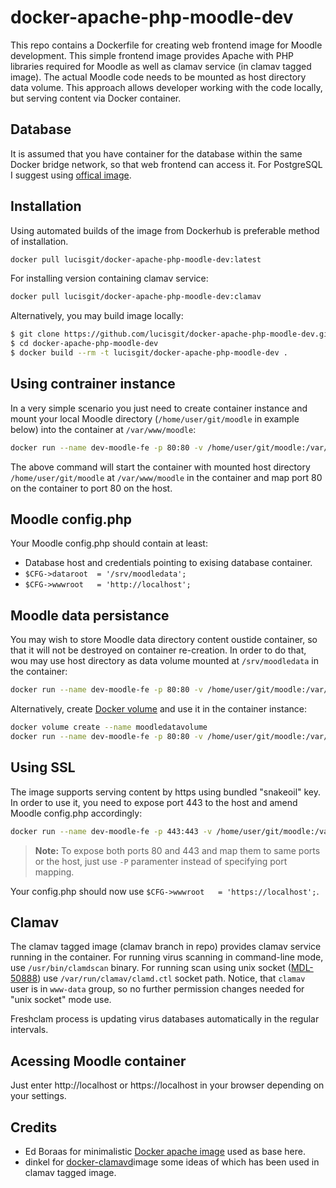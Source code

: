 docker-apache-php-moodle-dev
=============

This repo contains a Dockerfile for creating web frontend image for Moodle
development.  This simple frontend image provides Apache with PHP libraries
required for Moodle as well as clamav service (in clamav tagged image). The
actual Moodle code needs to be mounted as host directory data volume. This
approach allows developer working with the code locally, but serving
content via Docker container.

## Database

It is assumed that you have container for the database within the same Docker
bridge network, so that web frontend can access it. For PostgreSQL I suggest
using [offical image](https://hub.docker.com/_/postgres/).

## Installation

Using automated builds of the image from Dockerhub is preferable method of
installation.

```bash
docker pull lucisgit/docker-apache-php-moodle-dev:latest
```

For installing version containing clamav service:
```bash
docker pull lucisgit/docker-apache-php-moodle-dev:clamav
```

Alternatively, you may build image locally:

```bash
$ git clone https://github.com/lucisgit/docker-apache-php-moodle-dev.git
$ cd docker-apache-php-moodle-dev
$ docker build --rm -t lucisgit/docker-apache-php-moodle-dev .
```

## Using contrainer instance

In a very simple scenario you just need to create container instance and mount
your local Moodle directory (`/home/user/git/moodle` in example below) into the
container at `/var/www/moodle`:

```bash
docker run --name dev-moodle-fe -p 80:80 -v /home/user/git/moodle:/var/www/moodle -d lucisgit/docker-apache-php-moodle-dev
```

The above command will start the container with mounted host directory
`/home/user/git/moodle` at `/var/www/moodle` in the container and map port 80
on the container to port 80 on the host.

## Moodle config.php

Your Moodle config.php should contain at least:

* Database host and credentials pointing to exising database container.
* `$CFG->dataroot  = '/srv/moodledata';`
* `$CFG->wwwroot   = 'http://localhost';`

## Moodle data persistance

You may wish to store Moodle data directory content oustide container, so that
it will not be destroyed on container re-creation. In order to do that, wou may use host
directory as data volume mounted at `/srv/moodledata` in the container:

```bash
docker run --name dev-moodle-fe -p 80:80 -v /home/user/git/moodle:/var/www/moodle -v /home/user/moodledata:/srv/moodledata -d lucisgit/docker-apache-php-moodle-dev
```

Alternatively, create [Docker volume](https://docs.docker.com/engine/tutorials/dockervolumes/) and use it in the container instance:

```bash
docker volume create --name moodledatavolume
docker run --name dev-moodle-fe -p 80:80 -v /home/user/git/moodle:/var/www/moodle -v moodledatavolume:/srv/moodledata -d lucisgit/docker-apache-php-moodle-dev
```

## Using SSL

The image supports serving content by https using bundled "snakeoil" key. In
order to use it, you need to expose port 443 to the host and amend Moodle
config.php accordingly:

```bash
docker run --name dev-moodle-fe -p 443:443 -v /home/user/git/moodle:/var/www/moodle -d lucisgit/docker-apache-php-moodle-dev
```
> **Note:** To expose both ports 80 and 443 and map them to same ports or the host, just use `-P` paramenter instead of specifying port mapping. 

Your config.php should now use `$CFG->wwwroot   = 'https://localhost';`.

## Clamav

The clamav tagged image (clamav branch in repo) provides clamav service running in the container. For running
virus scanning in command-line mode, use `/usr/bin/clamdscan` binary. For
running scan using unix socket
([MDL-50888](https://tracker.moodle.org/browse/MDL-50888)) use
`/var/run/clamav/clamd.ctl` socket path. Notice, that `clamav` user is in
`www-data` group, so no further permission changes needed for "unix socket"
mode use.

Freshclam process is updating virus databases automatically in the regular
intervals.

## Acessing Moodle container

Just enter http://localhost or https://localhost in your browser depending on
your settings.

## Credits

* Ed Boraas for minimalistic [Docker apache image](https://hub.docker.com/r/eboraas/apache/) used as base here.
* dinkel for [docker-clamavd](https://github.com/dinkel/docker-clamavd)image some ideas of which has been used in clamav tagged image.
